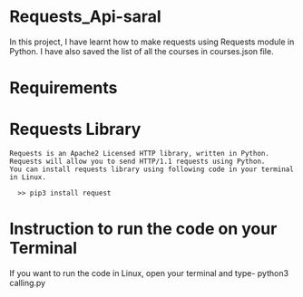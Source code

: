 # Requests_Api-saral

In this project, I have learnt how to make requests using Requests module in Python.
I have also saved the list of all the courses in courses.json file.

# Requirements

  # Requests Library
    Requests is an Apache2 Licensed HTTP library, written in Python. Requests will allow you to send HTTP/1.1 requests using Python.
    You can install requests library using following code in your terminal in Linux.
    
      >> pip3 install request
      
 
 
# Instruction to run the code on your Terminal

  If you want to run the code in Linux, open your terminal and type- python3 calling.py




  


